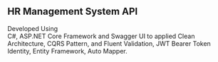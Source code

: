 <h2>HR Management System API</h2>
<p>Developed Using <br>C#, ASP.NET Core Framework
and Swagger UI to applied Clean Architecture,
CQRS Pattern, and Fluent Validation, JWT Bearer
Token Identity, Entity Framework, Auto Mapper.</p>
